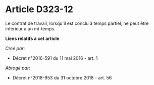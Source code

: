 # Article D323-12

Le contrat de travail, lorsqu'il est conclu à temps partiel, ne peut être inférieur à un mi-temps.

**Liens relatifs à cet article**

_Créé par_:

  - Décret n°2016-591 du 11 mai 2016 - art. 1

_Abrogé par_:

  - Décret n°2018-953 du 31 octobre 2018 - art. 56
